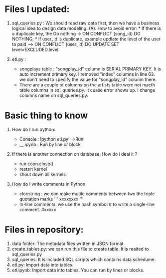 
# Files I updated:

1. sql_queries.py :  We should read raw data first, then we have a business logical idea to design data modeling. 
    (A). How to avoid error: 
         * If there is a  duplicate key,  the Do nothing -> ON CONFLICT (song_id) DO NOTHING;
         * If user_id is duplicate, example  updlate   the level of the user to paid  --> ON CONFLICT (user_id) DO UPDATE SET level=EXCLUDED.level
         
    
    
12. etl.py :  
    * songplays table :  "songplay_id" column is SERIAL PRIMARY KEY. It is auto increment primary key. I removed "index" columns in  line 63. we don't need to specify the value for "songplay_id" column there.
    * There are a couple of columns on the artists table were not macth table columns in sql_queries.py. it cuase error shows up. I change columns name on sql_queries.py.
    
# Basic thing to know 

    
1. How do I run python: 
    * Console : !python etl.py -->Run 
    * __.ipynb : Run by line or block
    
2.  If there is another connection on database, How do i deal it ?
    *  run coon.close()
    * restart kernel 
    * shout down all kernels

3. How do I write comments in Python
    * clocstring : we can make mutile comments between two  the triple quotation marks   ''' xxxxxxxx '''
    * In-line comments: we use the hash symbol # to write a single-line comment.    #xxxxx

# Files in repository:
1. data folder: The metadata files written in JSON format.
2. create_tables.py: we can run this file to create table. It is realted to sql_queries.py
3. sql_queries: It is included SQL scripts which contains data schedume. 
4. etl.py: Import data into tables. 
5. etl.ipynb: Import data into tables. You can run by lines or blocks.
